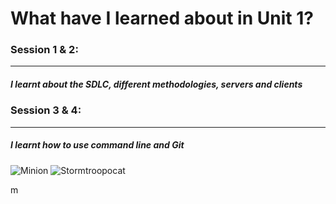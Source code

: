 # **What have I learned about in Unit 1?**


### **Session 1 & 2**: 
---
##### I learnt about the SDLC, different methodologies, servers and clients



### **Session 3 & 4**:
---
##### I learnt how to use command line and Git

![Minion](https://octodex.github.com/images/minion.png)
![Stormtroopocat](https://octodex.github.com/images/stormtroopocat.jpg "The Stormtroopocat")

  
m